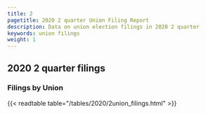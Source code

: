 ```yaml
---
title: 2
pagetitle: 2020 2 quarter Union Filing Report
description: Data on union election filings in 2020 2 quarter 
keywords: union filings
weight: 1
---
```


## 2020 2 quarter filings

### Filings by Union
{{< readtable table="/tables/2020/2union_filings.html" >}}
